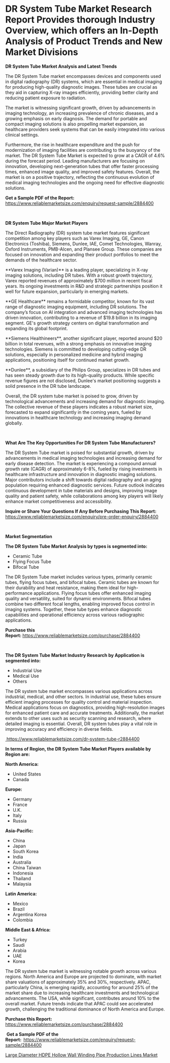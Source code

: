 <p><h1>DR System Tube Market Research Report Provides thorough Industry Overview, which offers an In-Depth Analysis of Product Trends and New Market Divisions</h1></p><p><strong>DR System Tube Market Analysis and Latest Trends</strong></p>
<p><p>The DR System Tube market encompasses devices and components used in digital radiography (DR) systems, which are essential in medical imaging for producing high-quality diagnostic images. These tubes are crucial as they aid in capturing X-ray images efficiently, providing better clarity and reducing patient exposure to radiation. </p><p>The market is witnessing significant growth, driven by advancements in imaging technology, an increasing prevalence of chronic diseases, and a growing emphasis on early diagnosis. The demand for portable and compact imaging solutions is also propelling market expansion, as healthcare providers seek systems that can be easily integrated into various clinical settings. </p><p>Furthermore, the rise in healthcare expenditure and the push for modernization of imaging facilities are contributing to the buoyancy of the market. The DR System Tube Market is expected to grow at a CAGR of 4.6% during the forecast period. Leading manufacturers are focusing on innovation, developing next-generation tubes that offer faster processing times, enhanced image quality, and improved safety features. Overall, the market is on a positive trajectory, reflecting the continuous evolution of medical imaging technologies and the ongoing need for effective diagnostic solutions.</p></p>
<p><strong>Get a Sample PDF of the Report:&nbsp;</strong> <a href="https://www.reliablemarketsize.com/enquiry/request-sample/2884400?utm_campaign=3307&utm_medium=2&utm_source=Github&utm_content=ia&utm_term=13032025&utm_id=dr-system-tube">https://www.reliablemarketsize.com/enquiry/request-sample/2884400</a></p>
<p>&nbsp;</p>
<p><strong>DR System Tube Major Market Players</strong></p>
<p><p>The Direct Radiography (DR) system tube market features significant competition among key players such as Varex Imaging, GE, Canon Electronics (Toshiba), Siemens, Dunlee, IAE, Comet Technologies, Wanray, Oxford Instruments, PMB-Alcen, and Plansee Group. These companies are focused on innovation and expanding their product portfolios to meet the demands of the healthcare sector.</p><p>**Varex Imaging (Varian)** is a leading player, specializing in X-ray imaging solutions, including DR tubes. With a robust growth trajectory, Varex reported revenues of approximately $700 million in recent fiscal years. Its ongoing investments in R&D and strategic partnerships position it well for future expansion, particularly in emerging markets.</p><p>**GE Healthcare** remains a formidable competitor, known for its vast range of diagnostic imaging equipment, including DR solutions. The company’s focus on AI integration and advanced imaging technologies has driven innovation, contributing to a revenue of $19.8 billion in its imaging segment. GE's growth strategy centers on digital transformation and expanding its global footprint.</p><p>**Siemens Healthineers**, another significant player, reported around $20 billion in total revenues, with a strong emphasis on innovative imaging technologies. Siemens is committed to developing cutting-edge DR solutions, especially in personalized medicine and hybrid imaging applications, positioning itself for continued market growth.</p><p>**Dunlee**, a subsidiary of the Philips Group, specializes in DR tubes and has seen steady growth due to its high-quality products. While specific revenue figures are not disclosed, Dunlee's market positioning suggests a solid presence in the DR tube landscape.</p><p>Overall, the DR system tube market is poised to grow, driven by technological advancements and increasing demand for diagnostic imaging. The collective revenue of these players indicates a robust market size, forecasted to expand significantly in the coming years, fueled by innovations in healthcare technology and increasing imaging demand globally.</p></p>
<p>&nbsp;</p>
<p><strong>What Are The Key Opportunities For DR System Tube Manufacturers?</strong></p>
<p><p>The DR System Tube market is poised for substantial growth, driven by advancements in medical imaging technologies and increasing demand for early disease detection. The market is experiencing a compound annual growth rate (CAGR) of approximately 6-8%, fueled by rising investments in healthcare infrastructure and innovation in diagnostic imaging solutions. Major contributors include a shift towards digital radiography and an aging population requiring enhanced diagnostic services. Future outlook indicates continuous development in tube materials and designs, improving image quality and patient safety, while collaborations among key players will likely enhance market competitiveness and accessibility.</p></p>
<p><strong>Inquire or Share Your Questions If Any Before Purchasing This Report:</strong> <a href="https://www.reliablemarketsize.com/enquiry/pre-order-enquiry/2884400?utm_campaign=3307&utm_medium=2&utm_source=Github&utm_content=ia&utm_term=13032025&utm_id=dr-system-tube">https://www.reliablemarketsize.com/enquiry/pre-order-enquiry/2884400</a></p>
<p>&nbsp;</p>
<p><strong>Market Segmentation</strong></p>
<p><strong>The DR System Tube Market Analysis by types is segmented into:</strong></p>
<p><ul><li>Ceramic Tube</li><li>Flying Focus Tube</li><li>Bifocal Tube</li></ul></p>
<p><p>The DR System Tube market includes various types, primarily ceramic tubes, flying focus tubes, and bifocal tubes. Ceramic tubes are known for their durability and heat resistance, making them ideal for high-performance applications. Flying focus tubes offer enhanced imaging quality and versatility, suited for dynamic environments. Bifocal tubes combine two different focal lengths, enabling improved focus control in imaging systems. Together, these tube types enhance diagnostic capabilities and operational efficiency across various radiographic applications.</p></p>
<p><strong>Purchase this Report:&nbsp;</strong><a href="https://www.reliablemarketsize.com/purchase/2884400?utm_campaign=3307&utm_medium=2&utm_source=Github&utm_content=ia&utm_term=13032025&utm_id=dr-system-tube">https://www.reliablemarketsize.com/purchase/2884400</a></p>
<p>&nbsp;</p>
<p><strong>The DR System Tube Market Industry Research by Application is segmented into:</strong></p>
<p><ul><li>Industrial Use</li><li>Medical Use</li><li>Others</li></ul></p>
<p><p>The DR system tube market encompasses various applications across industrial, medical, and other sectors. In industrial use, these tubes ensure efficient imaging processes for quality control and material inspection. Medical applications focus on diagnostics, providing high-resolution images for enhanced patient care and accurate treatments. Additionally, the market extends to other uses such as security scanning and research, where detailed imaging is essential. Overall, DR system tubes play a vital role in improving accuracy and efficiency in diverse fields.</p></p>
<p><a href="https://www.reliablemarketsize.com/dr-system-tube-r2884400?utm_campaign=3307&utm_medium=2&utm_source=Github&utm_content=ia&utm_term=13032025&utm_id=dr-system-tube">&nbsp;https://www.reliablemarketsize.com/dr-system-tube-r2884400</a></p>
<p><strong>In terms of Region, the DR System Tube Market Players available by Region are:</strong></p>
<p>
    <p> <strong> North America: </strong>
        <ul>
            <li>United States</li>
            <li>Canada</li>
        </ul>
        </p> 
    <p> <strong> Europe: </strong>
        <ul>
            <li>Germany</li>
            <li>France</li>
            <li>U.K.</li>
            <li>Italy</li>
            <li>Russia</li>
        </ul>
        </p> 
    <p> <strong> Asia-Pacific: </strong>
        <ul>
            <li>China</li>
            <li>Japan</li>
            <li>South Korea</li>
            <li>India</li>
            <li>Australia</li>
            <li>China Taiwan</li>
            <li>Indonesia</li>
            <li>Thailand</li>
            <li>Malaysia</li>
        </ul>
        </p> 
    <p> <strong> Latin America: </strong>
        <ul>
            <li>Mexico</li>
            <li>Brazil</li>
            <li>Argentina Korea</li>
            <li>Colombia</li>
        </ul>
        </p> 
    <p> <strong> Middle East & Africa: </strong>
        <ul>
            <li>Turkey</li>
            <li>Saudi</li>
            <li>Arabia</li>
            <li>UAE</li>
            <li>Korea</li>
        </ul>
    </p>
    </p>
<p><p>The DR system tube market is witnessing notable growth across various regions. North America and Europe are projected to dominate, with market share valuations of approximately 35% and 30%, respectively. APAC, particularly China, is emerging rapidly, accounting for around 25% of the market share due to increasing healthcare investments and technological advancements. The USA, while significant, contributes around 10% to the overall market. Future trends indicate that APAC could see accelerated growth, challenging the traditional dominance of North America and Europe.</p></p>
<p><strong>Purchase this Report: </strong><a href="https://www.reliablemarketsize.com/purchase/2884400?utm_campaign=3307&utm_medium=2&utm_source=Github&utm_content=ia&utm_term=13032025&utm_id=dr-system-tube">https://www.reliablemarketsize.com/purchase/2884400</a></p>
<p>&nbsp;<strong>Get a Sample PDF of the Report:&nbsp;&nbsp;</strong><a href="https://www.reliablemarketsize.com/enquiry/request-sample/2884400?utm_campaign=3307&utm_medium=2&utm_source=Github&utm_content=ia&utm_term=13032025&utm_id=dr-system-tube">https://www.reliablemarketsize.com/enquiry/request-sample/2884400</a></p>
<p><strong></strong></p>
<p><p><a href="https://github.com/herakterroem/Market-Research-Report-List-1/blob/main/large-diameter-hdpe-hollow-wall-winding-pipe-production-lines-market.md?utm_campaign=3307&utm_medium=2&utm_source=Github&utm_content=ia&utm_term=13032025&utm_id=dr-system-tube">Large Diameter HDPE Hollow Wall Winding Pipe Production Lines Market</a></p></p>